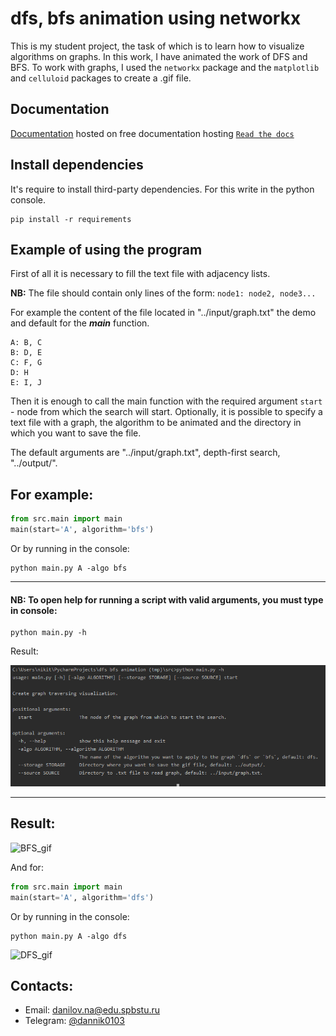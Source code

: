 # dfs, bfs animation using networkx

This is my student project, the task of which is to learn how to visualize algorithms on graphs.
In this work, I have animated the work of DFS and BFS.
To work with graphs, I used the `networkx` package and the `matplotlib` and `celluloid` packages to create a .gif file.

## Documentation 

[Documentation](https://dfs-bfs-animation-using-networkx-.readthedocs.io/en/latest/) hosted on free documentation hosting [`Read the docs`](https://readthedocs.org/)

## Install dependencies

It's require to install third-party dependencies.
For this write in the python console.

```
pip install -r requirements
```

## Example of using the program

First of all it is necessary to fill the text file with adjacency lists.

__NB:__ The file should contain only lines of the form: `node1: node2, node3...`

For example the content of the file located in "../input/graph.txt" the demo and default for the ___main___ function.
```
A: B, C
B: D, E
C: F, G
D: H
E: I, J
```

Then it is enough to call the main function with the required argument `start` - node from which the search will start.
Optionally, it is possible to specify a text file with a graph, the algorithm to be animated and the directory in which you want to save the file.

The default arguments are "../input/graph.txt", depth-first search, "../output/".

## For example:

``` python
from src.main import main
main(start='A', algorithm='bfs')
```

Or by running in the console:
```
python main.py A -algo bfs
```

___

#### __NB__: To open help for running a script with valid arguments, you must type in console:

```
python main.py -h
```
Result:

![help](docs/screen.png)

___

## Result: 
![BFS_gif](https://github.com/Dannikk/dfs-bfs-animation-using-networkx/blob/main/output/bfs%20animation%20(...input.graph.txt).gif)

And for:
``` python
from src.main import main
main(start='A', algorithm='dfs')
```

Or by running in the console:
```
python main.py A -algo dfs
```

![DFS_gif](https://raw.githubusercontent.com/Dannikk/dfs-bfs-animation-using-networkx/main/output/dfs%20animation%20(...input.graph.txt).gif)

## Contacts:

* Email: danilov.na@edu.spbstu.ru
* Telegram: [@dannik0103](https://t.me/dannik0103)
